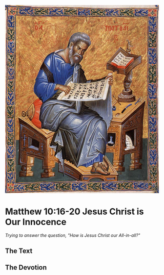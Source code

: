 <img class="intro-right" src="art-matthew.jpg">

# Matthew 10:16-20 Jesus Christ is Our Innocence

*Trying to answer the question, "How is Jesus Christ our All-in-all?"*

## The Text

## The Devotion